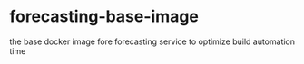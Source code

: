 # forecasting-base-image
the base docker image fore forecasting service to optimize build automation time
